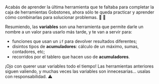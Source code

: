 Acabás de aprender la última herramienta que te faltaba para completar la caja de herramientas Gobstones, ahora sólo te queda practicar y aprender cómo combinarlas para solucionar problemas. :briefcase: :muscle:

Resumiendo, las **variables** son una herramienta que permite darle un nombre a un valor para usarlo más tarde, y te van a servir para:

* funciones que usan un `if` para devolver resultados diferentes;
* disintos tipos de **acumuladores**: cálculo de un máximo, sumas, contadores, etc;
* recorridos por el tablero que hacen uso de **acumuladores**.

¡Ojo con querer usar variables todo el tiempo! Las herramientas anteriores siguen valiendo, y muchas veces las variables son innecesarias... usalas con responsabilidad. :warning: